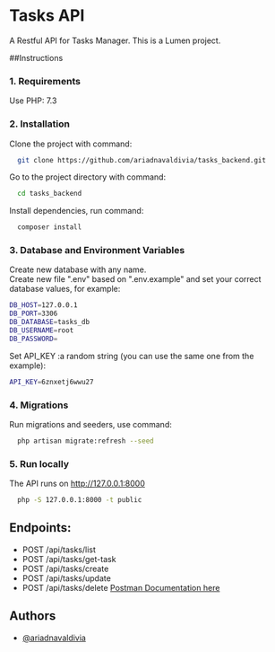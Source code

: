 # Tasks API

A Restful API for Tasks Manager. This is a Lumen project.

##Instructions

###  1. Requirements

Use PHP: 7.3

### 2. Installation

Clone the project with command:

```bash
  git clone https://github.com/ariadnavaldivia/tasks_backend.git
```

Go to the project directory with command:

```bash
  cd tasks_backend
```

Install dependencies, run command:

```bash
  composer install
```
### 3. Database and Environment Variables  

Create new database with any name.  
Create new file ".env" based on ".env.example" and set your correct database values, for example:
```bash
DB_HOST=127.0.0.1
DB_PORT=3306
DB_DATABASE=tasks_db
DB_USERNAME=root
DB_PASSWORD=
```

Set API_KEY :a random string  (you can use the same one from the example):
```bash
API_KEY=6znxetj6wwu27
```

### 4. Migrations
Run migrations and seeders, use command:

```bash
  php artisan migrate:refresh --seed
```
### 5. Run locally
The API runs on http://127.0.0.1:8000
```bash
  php -S 127.0.0.1:8000 -t public
```

## Endpoints:
- POST /api/tasks/list
- POST /api/tasks/get-task
- POST /api/tasks/create
- POST /api/tasks/update
- POST /api/tasks/delete
[Postman Documentation here](https://documenter.getpostman.com/view/6885556/2s93JwNMjS)


## Authors

- [@ariadnavaldivia](https://github.com/ariadnavaldivia)
